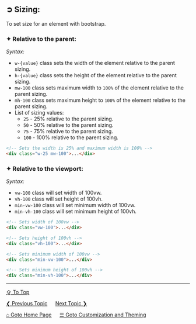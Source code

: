## &#10162; Sizing:
To set size for an element with bootstrap.

### &#10022; Relative to the parent:

*Syntax:* 
- `w-{value}` class sets the width of the element relative to the parent sizing.
- `h-{value}` class sets the height of the element relative to the parent sizing.
- `mw-100` class sets maximum width to `100%` of the element relative to the parent sizing.
- `mh-100` class sets maximum height to `100%` of the element relative to the parent sizing.
- List of sizing values:
	- `25` - 25% relative to the parent sizing.
	- `50` - 50% relative to the parent sizing.
	- `75` - 75% relative to the parent sizing.
	- `100` - 100% relative to the parent sizing.

```html
<!-- Sets the width is 25% and maximum width is 100% -->
<div class="w-25 mw-100">...</div>
```

### &#10022; Relative to the viewport:

*Syntax:* 
- `vw-100` class will set width of 100vw. 
- `vh-100` class will set height of 100vh. 
- `min-vw-100` class will set minimum width of 100vw. 
- `min-vh-100` class will set minimum height of 100vh.

```html
<!-- Sets width of 100vw -->
<div class="vw-100">...</div>

<!-- Sets height of 100vh -->
<div class="vh-100">...</div>

<!-- Sets minimum width of 100vw -->
<div class="min-vw-100">...</div>

<!-- Sets minimum height of 100vh -->
<div class="min-vh-100">...</div>
```

---
[&#8682; To Top](#-sizing)

[&#10094; Previous Topic](./customization-and-theming.shadows.md) &emsp; [Next Topic &#10095;](./customization-and-theming.spacing.md)

[&#8962; Goto Home Page](../../README.md) &emsp; [&#9776; Goto Customization and Theming](./customization-and-theming.md)